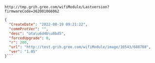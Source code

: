`http://tmp.grih.gree.com/wifiModule/Lastversion?firmwareCode=362001066062`

```json
{
  "CreateDate": "2022-08-19 09:21:22",
  "commProtVer": "",
  "desc": "ota\u6d4b\u8bd5",
  "forcedUpgrade": 0,
  "r": 200,
  "url": "http://test.grih.gree.com/wifiModule/image/16543/680708",
  "ver": "1.05"
}```